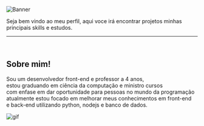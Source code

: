 ![Banner](https://github.com/user-attachments/assets/82fba592-1a02-4d87-89e4-ce7a19e30a92)
<br>
<p>Seja bem vindo ao meu perfil, aqui voce irá encontrar projetos minhas principais skills e estudos.</p>
<hr>
<br> 

<div align="left" > 
  <h2>Sobre mim!</h2>
  <p>Sou um desenvolvedor front-end e professor a 4 anos, <br>
    estou graduando em ciência da computação e ministro cursos <br>
    com enfase em dar oportunidade para pessoas no mundo da programação <br>
    atualmente estou focado em melhorar meus conhecimentos em front-end <br>
    e back-end utilizando python, nodejs e banco de dados.
  </p>
</div>

![gif](https://github.com/user-attachments/assets/bd360931-1cf1-433c-be84-510055721214)
